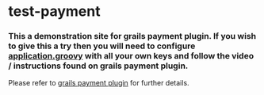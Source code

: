 # test-payment

### This a demonstration site for grails payment plugin. If you wish to give this a try then you will need to configure [application.groovy](https://github.com/vahidhedayati/test-payment/blob/main/grails-app/conf/application.groovy) with all your own keys and follow the video / instructions found on grails payment plugin.

Please refer to [grails payment plugin](https://github.com/vahidhedayati/grails-payment) for further details.
